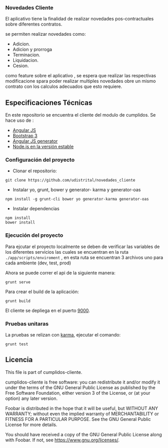 ### Novedades Cliente

El aplicativo tiene la finalidad de realizar novedades pos-contractuales sobre diferentes contratos.

se permiten realizar novedades como:
- Adicion.
- Adicion y prorroga
- Terminacion.
- Liquidacion.
- Cesion.

como feature sobre el aplicativo , se espera que realizar las respectivas modificacione spara poder realizar multiples novedades obre un mismo contrato con los calculos adecuados que esto requiere.

## Especificaciones Técnicas

En este repositorio se encuentra el cliente del modulo de cumplidos.
Se hace uso de :
* [Angular JS](https://angularjs.org/)
* [Bootstrap 3](https://getbootstrap.com/docs/3.3/)
* [Angular JS generator](https://github.com/fabianLeon/oas)
* [Node.js en la versión estable](https://nodejs.org/en/)

### Configuración del proyecto

* Clonar el repositorio:
```shell
git clone https://github.com/udistrital/novedades_cliente
```
* Instalar yo, grunt, bower y generator- karma y generator-oas
```shell
npm install -g grunt-cli bower yo generator-karma generator-oas
```
* Instalar dependencias
```shell
npm install
bower install
```

### Ejecución del proyecto

Para ejcutar el proyecto localmente se deben de verificar las variables de los diferentes servicios las cuales se encuentran en la ruta `./app/scripts/enviroment` , en esta ruta se encuentran 3 archivos uno para cada ambiente (dev, test, prod)


Ahora se puede correr el api de la siguiente manera:
```shell
grunt serve
```

Para crear el build de la aplicación:
```shell
grunt build
```

El cliente se depliega en el puerto [9000](http://localhost:9000).

### Pruebas unitaras

La pruebas se relizan con [karma](https://karma-runner.github.io/latest/index.html), ejecutar el comando:
```
grunt test
```


## Licencia

This file is part of cumplidos-cliente.

cumplidos-cliente is free software: you can redistribute it and/or modify it under the terms of the GNU General Public License as published by the Free Software Foundation, either version 3 of the License, or (at your option) any later version.

Foobar is distributed in the hope that it will be useful, but WITHOUT ANY WARRANTY; without even the implied warranty of MERCHANTABILITY or FITNESS FOR A PARTICULAR PURPOSE. See the GNU General Public License for more details.

You should have received a copy of the GNU General Public License along with Foobar. If not, see https://www.gnu.org/licenses/.
